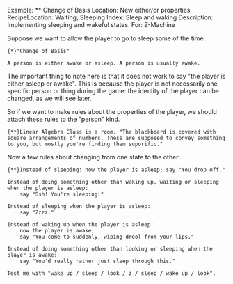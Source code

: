 Example: ** Change of Basis
Location: New either/or properties
RecipeLocation: Waiting, Sleeping
Index: Sleep and waking
Description: Implementing sleeping and wakeful states.
For: Z-Machine

  
Suppose we want to allow the player to go to sleep some of the time:

  

``` inform7
{*}"Change of Basis"

A person is either awake or asleep. A person is usually awake.
```

  
The important thing to note here is that it does not work to say "the player is either asleep or awake". This is because the player is not necessarily one specific person or thing during the game: the identity of the player can be changed, as we will see later.

  
So if we want to make rules about the properties of the player, we should attach these rules to the "person" kind.

  

``` inform7
{**}Linear Algebra Class is a room. "The blackboard is covered with square arrangements of numbers. These are supposed to convey something to you, but mostly you're finding them soporific."
```

  
Now a few rules about changing from one state to the other:

  

``` inform7
{**}Instead of sleeping: now the player is asleep; say "You drop off."

Instead of doing something other than waking up, waiting or sleeping when the player is asleep:
	say "Ssh! You're sleeping!"

Instead of sleeping when the player is asleep:
	say "Zzzz."

Instead of waking up when the player is asleep:
	now the player is awake;
	say "You come to suddenly, wiping drool from your lips."

Instead of doing something other than looking or sleeping when the player is awake:
	say "You'd really rather just sleep through this."

Test me with "wake up / sleep / look / z / sleep / wake up / look".
```

